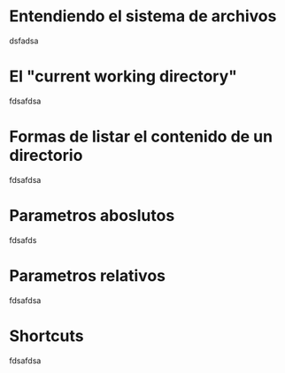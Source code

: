 # Entendiendo el sistema de archivos
dsfadsa

# El "current working directory"
fdsafdsa
# Formas de listar el contenido de un directorio
fdsafdsa

# Parametros aboslutos
fdsafds
# Parametros relativos
fdsafdsa
# Shortcuts
fdsafdsa
